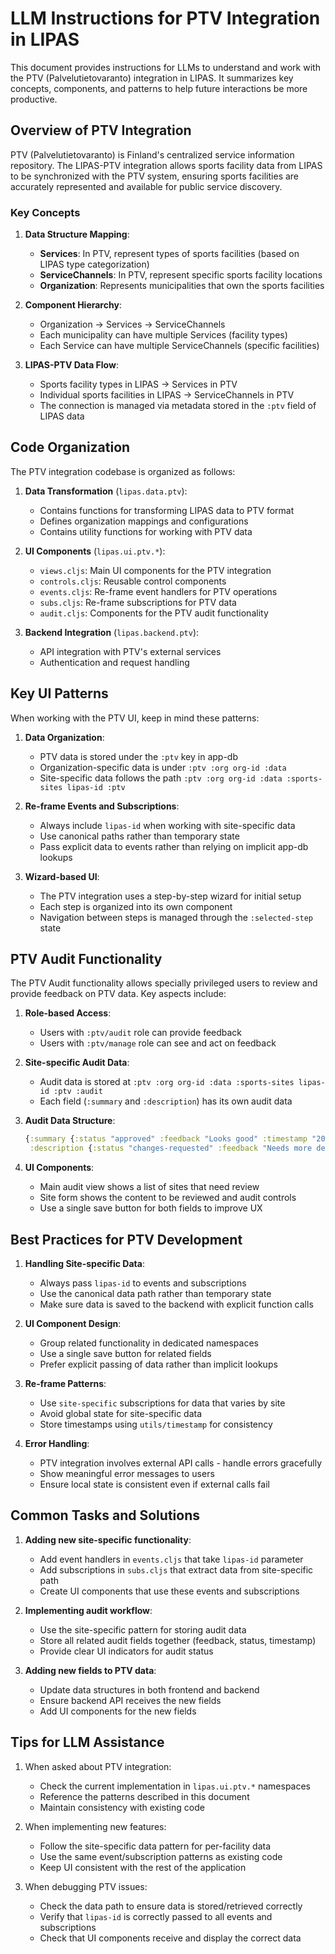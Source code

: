 # LLM Instructions for PTV Integration in LIPAS

This document provides instructions for LLMs to understand and work with the PTV (Palvelutietovaranto) integration in LIPAS. It summarizes key concepts, components, and patterns to help future interactions be more productive.

## Overview of PTV Integration

PTV (Palvelutietovaranto) is Finland's centralized service information repository. The LIPAS-PTV integration allows sports facility data from LIPAS to be synchronized with the PTV system, ensuring sports facilities are accurately represented and available for public service discovery.

### Key Concepts

1. **Data Structure Mapping**:
   - **Services**: In PTV, represent types of sports facilities (based on LIPAS type categorization)
   - **ServiceChannels**: In PTV, represent specific sports facility locations
   - **Organization**: Represents municipalities that own the sports facilities

2. **Component Hierarchy**:
   - Organization → Services → ServiceChannels
   - Each municipality can have multiple Services (facility types)
   - Each Service can have multiple ServiceChannels (specific facilities)

3. **LIPAS-PTV Data Flow**:
   - Sports facility types in LIPAS → Services in PTV
   - Individual sports facilities in LIPAS → ServiceChannels in PTV
   - The connection is managed via metadata stored in the `:ptv` field of LIPAS data

## Code Organization

The PTV integration codebase is organized as follows:

1. **Data Transformation** (`lipas.data.ptv`):
   - Contains functions for transforming LIPAS data to PTV format
   - Defines organization mappings and configurations
   - Contains utility functions for working with PTV data

2. **UI Components** (`lipas.ui.ptv.*`):
   - `views.cljs`: Main UI components for the PTV integration
   - `controls.cljs`: Reusable control components
   - `events.cljs`: Re-frame event handlers for PTV operations
   - `subs.cljs`: Re-frame subscriptions for PTV data
   - `audit.cljs`: Components for the PTV audit functionality

3. **Backend Integration** (`lipas.backend.ptv`):
   - API integration with PTV's external services
   - Authentication and request handling

## Key UI Patterns

When working with the PTV UI, keep in mind these patterns:

1. **Data Organization**:
   - PTV data is stored under the `:ptv` key in app-db
   - Organization-specific data is under `:ptv :org org-id :data`
   - Site-specific data follows the path `:ptv :org org-id :data :sports-sites lipas-id :ptv`

2. **Re-frame Events and Subscriptions**:
   - Always include `lipas-id` when working with site-specific data
   - Use canonical paths rather than temporary state
   - Pass explicit data to events rather than relying on implicit app-db lookups

3. **Wizard-based UI**:
   - The PTV integration uses a step-by-step wizard for initial setup
   - Each step is organized into its own component
   - Navigation between steps is managed through the `:selected-step` state

## PTV Audit Functionality

The PTV Audit functionality allows specially privileged users to review and provide feedback on PTV data. Key aspects include:

1. **Role-based Access**:
   - Users with `:ptv/audit` role can provide feedback
   - Users with `:ptv/manage` role can see and act on feedback

2. **Site-specific Audit Data**:
   - Audit data is stored at `:ptv :org org-id :data :sports-sites lipas-id :ptv :audit`
   - Each field (`:summary` and `:description`) has its own audit data

3. **Audit Data Structure**:
   ```clojure
   {:summary {:status "approved" :feedback "Looks good" :timestamp "2023-01-01T12:00:00Z"}
    :description {:status "changes-requested" :feedback "Needs more detail" :timestamp "2023-01-01T12:00:00Z"}}
   ```

4. **UI Components**:
   - Main audit view shows a list of sites that need review
   - Site form shows the content to be reviewed and audit controls
   - Use a single save button for both fields to improve UX

## Best Practices for PTV Development

1. **Handling Site-specific Data**:
   - Always pass `lipas-id` to events and subscriptions
   - Use the canonical data path rather than temporary state
   - Make sure data is saved to the backend with explicit function calls

2. **UI Component Design**:
   - Group related functionality in dedicated namespaces
   - Use a single save button for related fields
   - Prefer explicit passing of data rather than implicit lookups

3. **Re-frame Patterns**:
   - Use `site-specific` subscriptions for data that varies by site
   - Avoid global state for site-specific data
   - Store timestamps using `utils/timestamp` for consistency

4. **Error Handling**:
   - PTV integration involves external API calls - handle errors gracefully
   - Show meaningful error messages to users
   - Ensure local state is consistent even if external calls fail

## Common Tasks and Solutions

1. **Adding new site-specific functionality**:
   - Add event handlers in `events.cljs` that take `lipas-id` parameter
   - Add subscriptions in `subs.cljs` that extract data from site-specific path
   - Create UI components that use these events and subscriptions

2. **Implementing audit workflow**:
   - Use the site-specific pattern for storing audit data
   - Store all related audit fields together (feedback, status, timestamp)
   - Provide clear UI indicators for audit status

3. **Adding new fields to PTV data**:
   - Update data structures in both frontend and backend
   - Ensure backend API receives the new fields
   - Add UI components for the new fields

## Tips for LLM Assistance

1. When asked about PTV integration:
   - Check the current implementation in `lipas.ui.ptv.*` namespaces
   - Reference the patterns described in this document
   - Maintain consistency with existing code

2. When implementing new features:
   - Follow the site-specific data pattern for per-facility data
   - Use the same event/subscription patterns as existing code
   - Keep UI consistent with the rest of the application

3. When debugging PTV issues:
   - Check the data path to ensure data is stored/retrieved correctly
   - Verify that `lipas-id` is correctly passed to all events and subscriptions
   - Check that UI components receive and display the correct data